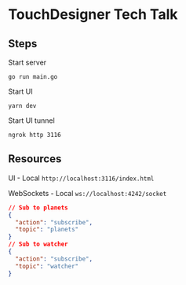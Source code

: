 # TouchDesigner Tech Talk 

## Steps
Start server
```
go run main.go
```

Start UI
```
yarn dev
```

Start UI tunnel
```
ngrok http 3116
```

## Resources
UI - Local
`http://localhost:3116/index.html`

WebSockets - Local
`ws://localhost:4242/socket`

```json
// Sub to planets
{
  "action": "subscribe",
  "topic": "planets"
}
// Sub to watcher
{
  "action": "subscribe",
  "topic": "watcher"
}
```

